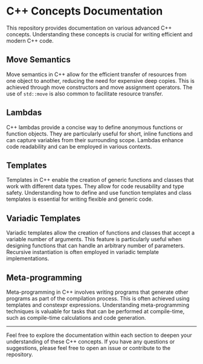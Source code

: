 # C++ Concepts Documentation

This repository provides documentation on various advanced C++ concepts. Understanding these concepts is crucial for writing efficient and modern C++ code.

## Move Semantics

Move semantics in C++ allow for the efficient transfer of resources from one object to another, reducing the need for expensive deep copies. This is achieved through move constructors and move assignment operators. The use of `std::move` is also common to facilitate resource transfer.

## Lambdas

C++ lambdas provide a concise way to define anonymous functions or function objects. They are particularly useful for short, inline functions and can capture variables from their surrounding scope. Lambdas enhance code readability and can be employed in various contexts.

## Templates

Templates in C++ enable the creation of generic functions and classes that work with different data types. They allow for code reusability and type safety. Understanding how to define and use function templates and class templates is essential for writing flexible and generic code.

## Variadic Templates

Variadic templates allow the creation of functions and classes that accept a variable number of arguments. This feature is particularly useful when designing functions that can handle an arbitrary number of parameters. Recursive instantiation is often employed in variadic template implementations.

## Meta-programming

Meta-programming in C++ involves writing programs that generate other programs as part of the compilation process. This is often achieved using templates and constexpr expressions. Understanding meta-programming techniques is valuable for tasks that can be performed at compile-time, such as compile-time calculations and code generation.

---

Feel free to explore the documentation within each section to deepen your understanding of these C++ concepts. If you have any questions or suggestions, please feel free to open an issue or contribute to the repository.
